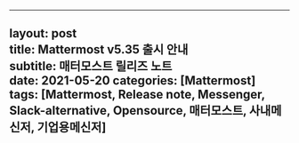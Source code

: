 
---
layout: post  
title: Mattermost v5.35 출시 안내  
subtitle: 매터모스트 릴리즈 노트  
date: 2021-05-20
categories: [Mattermost]  
tags: [Mattermost, Release note, Messenger, Slack-alternative, Opensource, 매터모스트, 사내메신저, 기업용메신저]
---
<!--stackedit_data:
eyJoaXN0b3J5IjpbLTY2NzQwOTk0N119
-->